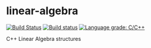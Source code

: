 linear-algebra
==============

[![Build Status](https://travis-ci.org/magestik/linear-algebra.svg?branch=master)](https://travis-ci.org/magestik/linear-algebra) [![Build status](https://ci.appveyor.com/api/projects/status/tpeyge0uba7fa78t/branch/master?svg=true)](https://ci.appveyor.com/project/magestik/linear-algebra/branch/master) [![Language grade: C/C++](https://img.shields.io/lgtm/grade/cpp/g/magestik/linear-algebra.svg?logo=lgtm&logoWidth=18)](https://lgtm.com/projects/g/magestik/linear-algebra/context:cpp)

C++ Linear Algebra structures

